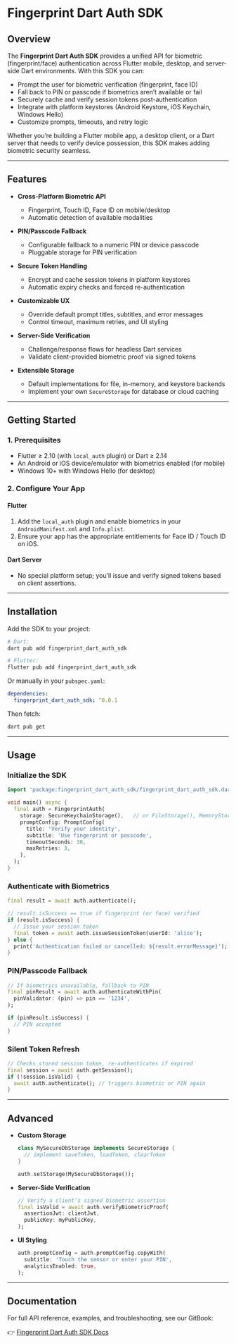 # Fingerprint Dart Auth SDK

## Overview

The **Fingerprint Dart Auth SDK** provides a unified API for biometric (fingerprint/face) authentication across Flutter mobile, desktop, and server-side Dart environments. With this SDK you can:

* Prompt the user for biometric verification (fingerprint, face ID)  
* Fall back to PIN or passcode if biometrics aren’t available or fail  
* Securely cache and verify session tokens post-authentication  
* Integrate with platform keystores (Android Keystore, iOS Keychain, Windows Hello)  
* Customize prompts, timeouts, and retry logic  

Whether you’re building a Flutter mobile app, a desktop client, or a Dart server that needs to verify device possession, this SDK makes adding biometric security seamless.

---

## Features

* **Cross-Platform Biometric API**  
  - Fingerprint, Touch ID, Face ID on mobile/desktop  
  - Automatic detection of available modalities  

* **PIN/Passcode Fallback**  
  - Configurable fallback to a numeric PIN or device passcode  
  - Pluggable storage for PIN verification  

* **Secure Token Handling**  
  - Encrypt and cache session tokens in platform keystores  
  - Automatic expiry checks and forced re-authentication  

* **Customizable UX**  
  - Override default prompt titles, subtitles, and error messages  
  - Control timeout, maximum retries, and UI styling  

* **Server-Side Verification**  
  - Challenge/response flows for headless Dart services  
  - Validate client-provided biometric proof via signed tokens  

* **Extensible Storage**  
  - Default implementations for file, in-memory, and keystore backends  
  - Implement your own `SecureStorage` for database or cloud caching  

---

## Getting Started

### 1. Prerequisites

* Flutter ≥ 2.10 (with `local_auth` plugin) or Dart ≥ 2.14  
* An Android or iOS device/emulator with biometrics enabled (for mobile)  
* Windows 10+ with Windows Hello (for desktop)  

### 2. Configure Your App

#### Flutter

1. Add the `local_auth` plugin and enable biometrics in your `AndroidManifest.xml` and `Info.plist`.  
2. Ensure your app has the appropriate entitlements for Face ID / Touch ID on iOS.

#### Dart Server

- No special platform setup; you’ll issue and verify signed tokens based on client assertions.

---

## Installation

Add the SDK to your project:

```bash
# Dart:
dart pub add fingerprint_dart_auth_sdk

# Flutter:
flutter pub add fingerprint_dart_auth_sdk
````

Or manually in your `pubspec.yaml`:

```yaml
dependencies:
  fingerprint_dart_auth_sdk: ^0.0.1
```

Then fetch:

```bash
dart pub get
```

---

## Usage

### Initialize the SDK

```dart
import 'package:fingerprint_dart_auth_sdk/fingerprint_dart_auth_sdk.dart';

void main() async {
  final auth = FingerprintAuth(
    storage: SecureKeychainStorage(),   // or FileStorage(), MemoryStorage()
    promptConfig: PromptConfig(
      title: 'Verify your identity',
      subtitle: 'Use fingerprint or passcode',
      timeoutSeconds: 30,
      maxRetries: 3,
    ),
  );
}
```

### Authenticate with Biometrics

```dart
final result = await auth.authenticate();

// result.isSuccess == true if fingerprint (or face) verified
if (result.isSuccess) {
  // Issue your session token
  final token = await auth.issueSessionToken(userId: 'alice');
} else {
  print('Authentication failed or cancelled: ${result.errorMessage}');
}
```

### PIN/Passcode Fallback

```dart
// If biometrics unavailable, fallback to PIN
final pinResult = await auth.authenticateWithPin(
  pinValidator: (pin) => pin == '1234',
);

if (pinResult.isSuccess) {
  // PIN accepted
}
```

### Silent Token Refresh

```dart
// Checks stored session token, re-authenticates if expired
final session = await auth.getSession();
if (!session.isValid) {
  await auth.authenticate(); // triggers biometric or PIN again
}
```

---

## Advanced

* **Custom Storage**

  ```dart
  class MySecureDbStorage implements SecureStorage {
    // implement saveToken, loadToken, clearToken
  }

  auth.setStorage(MySecureDbStorage());
  ```

* **Server-Side Verification**

  ```dart
  // Verify a client’s signed biometric assertion
  final isValid = await auth.verifyBiometricProof(
    assertionJwt: clientJwt,
    publicKey: myPublicKey,
  );
  ```

* **UI Styling**

  ```dart
  auth.promptConfig = auth.promptConfig.copyWith(
    subtitle: 'Touch the sensor or enter your PIN',
    analyticsEnabled: true,
  );
  ```

---

## Documentation

For full API reference, examples, and troubleshooting, see our GitBook:

👉 [Fingerprint Dart Auth SDK Docs](https://aortem.gitbook.io/fingerprint-dart-auth-sdk/)

```
